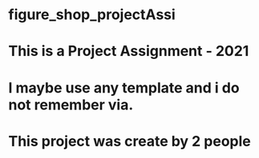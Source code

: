 # figure_shop_projectAssi
# This is a Project Assignment - 2021
# I maybe use any template and i do not remember via.
# This project was create by 2 people
